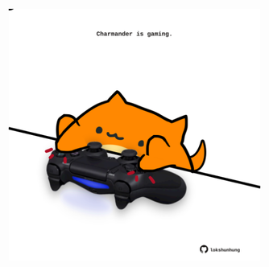 <!-- built at 04/02/2025, 09:00:44 UTC -->
<p align="center">
  <img width="500" height="500" src="./ReadmeImage.svg">
</p>
